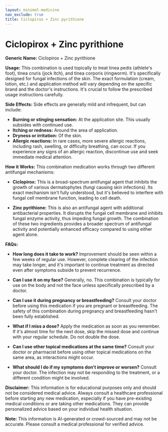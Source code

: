 ```yaml
---
layout: minimal-medicine
nav_exclude: true
title: Ciclopirox + Zinc pyrithione
---
```


# Ciclopirox + Zinc pyrithione

**Generic Name:** Ciclopirox + Zinc pyrithione

**Usage:** This combination is used topically to treat tinea pedis (athlete's foot), tinea cruris (jock itch), and tinea corporis (ringworm).  It's specifically designed for fungal infections of the skin.  The exact formulation (cream, lotion, etc.) and application method will vary depending on the specific brand and the doctor's instructions.  It's crucial to follow the prescribed usage instructions carefully.

**Side Effects:**  Side effects are generally mild and infrequent, but can include:

* **Burning or stinging sensation:** At the application site. This usually subsides with continued use.
* **Itching or redness:**  Around the area of application.
* **Dryness or irritation:** Of the skin.
* **Allergic reactions:**  In rare cases, more severe allergic reactions, including rash, swelling, or difficulty breathing, can occur.  If you experience any signs of an allergic reaction, discontinue use and seek immediate medical attention.

**How it Works:**  This combination medication works through two different antifungal mechanisms:

* **Ciclopirox:** This is a broad-spectrum antifungal agent that inhibits the growth of various dermatophytes (fungi causing skin infections).  Its exact mechanism isn't fully understood, but it's believed to interfere with fungal cell membrane function, leading to cell death.

* **Zinc pyrithione:** This is also an antifungal agent with additional antibacterial properties.  It disrupts the fungal cell membrane and inhibits fungal enzyme activity, thus impeding fungal growth.  The combination of these two ingredients provides a broader spectrum of antifungal activity and potentially enhanced efficacy compared to using either agent alone.


**FAQs:**

* **How long does it take to work?**  Improvement should be seen within a few weeks of regular use. However, complete clearing of the infection may take longer, and it's important to continue treatment as directed even after symptoms subside to prevent recurrence.

* **Can I use it on my face?**  Generally, no.  This combination is typically for use on the body and not the face unless specifically prescribed by a doctor.

* **Can I use it during pregnancy or breastfeeding?**  Consult your doctor before using this medication if you are pregnant or breastfeeding. The safety of this combination during pregnancy and breastfeeding hasn't been fully established.

* **What if I miss a dose?** Apply the medication as soon as you remember. If it's almost time for the next dose, skip the missed dose and continue with your regular schedule. Do not double the dose.

* **Can I use other topical medications at the same time?**  Consult your doctor or pharmacist before using other topical medications on the same area, as interactions might occur.

* **What should I do if my symptoms don't improve or worsen?**  Consult your doctor.  The infection may not be responding to the treatment, or a different condition might be involved.

**Disclaimer:**  This information is for educational purposes only and should not be considered medical advice. Always consult a healthcare professional before starting any new medication, especially if you have pre-existing medical conditions or are taking other medications.  They can provide personalized advice based on your individual health situation.


**Note:** This information is AI-generated or crowd-sourced and may not be accurate. Please consult a medical professional for verified advice.